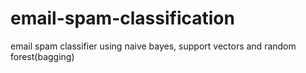 # email-spam-classification
email spam classifier using naive bayes, support vectors and random forest(bagging)
